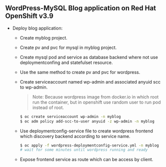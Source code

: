## WordPress-MySQL Blog application on Red Hat OpenShift v3.9

- Deploy blog application:

  - Create myblog project.

  - Create pv and pvc for mysql in myblog project.

  - Create mysql pod and service as database backend where not use deploymentconfing and statefulset resource.

  - Use the same method to create pv and pvc for wordpress.

  - Create serviceaccount named wp-admin and associated anyuid scc to wp-admin.

    > Note: 
    > Because wordpress image from docker.io in which root run the container, but in openshift use random user to run pod instead of root.

    ```bash
    $ oc create serviceaccount wp-admin -n myblog
    $ oc adm policy add-scc-to-user anyuid -z wp-admin -n myblog
    ```

  - Use deploymentconfig-service file to create wordpress frontend which discovery backend according to service name.

    ```bash
    $ oc apply -f wordpress-deploymentconfig-service.yml -n myblog
    # wait for some minutes until wordpress running and ready
    ```

  - Expose frontend service as route which can be access by client.
